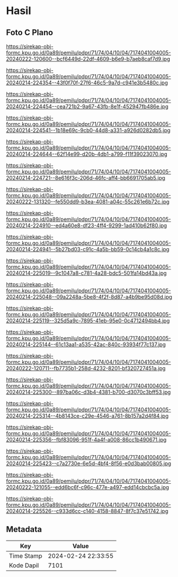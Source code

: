 # Hasil

## Foto C Plano

https://sirekap-obj-formc.kpu.go.id/0a89/pemilu/pdpr/71/74/04/10/04/7174041004005-20240222-120600--bcf6449d-22df-4609-b6e9-b7aeb8caf7d9.jpg

https://sirekap-obj-formc.kpu.go.id/0a89/pemilu/pdpr/71/74/04/10/04/7174041004005-20240214-224354--43f0f70f-27f6-46c5-9a7d-c941e3b5480c.jpg

https://sirekap-obj-formc.kpu.go.id/0a89/pemilu/pdpr/71/74/04/10/04/7174041004005-20240214-224454--cea721b2-9a67-43fb-8e1f-452947fb486e.jpg

https://sirekap-obj-formc.kpu.go.id/0a89/pemilu/pdpr/71/74/04/10/04/7174041004005-20240214-224541--1b18e69c-9cb0-44d8-a331-a926d0282db5.jpg

https://sirekap-obj-formc.kpu.go.id/0a89/pemilu/pdpr/71/74/04/10/04/7174041004005-20240214-224644--62f14e99-d20b-4db1-a799-f11f39023070.jpg

https://sirekap-obj-formc.kpu.go.id/0a89/pemilu/pdpr/71/74/04/10/04/7174041004005-20240214-224721--8e616f3c-206d-46fc-aff4-bb6691705ab5.jpg

https://sirekap-obj-formc.kpu.go.id/0a89/pemilu/pdpr/71/74/04/10/04/7174041004005-20240222-131320--fe550dd9-b3ea-4081-a04c-55c261e6b72c.jpg

https://sirekap-obj-formc.kpu.go.id/0a89/pemilu/pdpr/71/74/04/10/04/7174041004005-20240214-224910--ed4a60e8-df23-4ff4-9299-1ad410b62f80.jpg

https://sirekap-obj-formc.kpu.go.id/0a89/pemilu/pdpr/71/74/04/10/04/7174041004005-20240214-224941--5b27bd03-c91c-4a5b-bb59-0c14cb4a1c8c.jpg

https://sirekap-obj-formc.kpu.go.id/0a89/pemilu/pdpr/71/74/04/10/04/7174041004005-20240214-225019--9c1047a8-c781-4a28-bdc5-501fa14bd43a.jpg

https://sirekap-obj-formc.kpu.go.id/0a89/pemilu/pdpr/71/74/04/10/04/7174041004005-20240214-225048--09a2248a-5be8-4f2f-8d87-a4b9be95d08d.jpg

https://sirekap-obj-formc.kpu.go.id/0a89/pemilu/pdpr/71/74/04/10/04/7174041004005-20240214-225119--325d5a9c-7895-41eb-95e0-0c4712494bb4.jpg

https://sirekap-obj-formc.kpu.go.id/0a89/pemilu/pdpr/71/74/04/10/04/7174041004005-20240214-225144--61c13aa1-a535-42ac-840c-93934f77c137.jpg

https://sirekap-obj-formc.kpu.go.id/0a89/pemilu/pdpr/71/74/04/10/04/7174041004005-20240222-120711--fb7735b1-258d-4232-8201-bf320727451a.jpg

https://sirekap-obj-formc.kpu.go.id/0a89/pemilu/pdpr/71/74/04/10/04/7174041004005-20240214-225300--897ba06c-d3b4-4381-b700-d3070c3bff53.jpg

https://sirekap-obj-formc.kpu.go.id/0a89/pemilu/pdpr/71/74/04/10/04/7174041004005-20240214-225314--4b8143ce-c29e-4546-a761-8b157a2d4f84.jpg

https://sirekap-obj-formc.kpu.go.id/0a89/pemilu/pdpr/71/74/04/10/04/7174041004005-20240214-225356--fbf83096-951f-4a4f-a008-86cc1b490671.jpg

https://sirekap-obj-formc.kpu.go.id/0a89/pemilu/pdpr/71/74/04/10/04/7174041004005-20240214-225423--c7a2730e-6e5d-4bf4-8f56-e0d3bab00805.jpg

https://sirekap-obj-formc.kpu.go.id/0a89/pemilu/pdpr/71/74/04/10/04/7174041004005-20240222-121055--edd6bc6f-c96c-477e-a497-edd14cbcbc5a.jpg

https://sirekap-obj-formc.kpu.go.id/0a89/pemilu/pdpr/71/74/04/10/04/7174041004005-20240214-225526--c933d6cc-c140-4158-8847-8f7c37e51742.jpg


## Metadata

| Key        | Value               |
| ---------- | ------------------- |
| Time Stamp | 2024-02-24 22:33:55 |
| Kode Dapil | 7101                |



